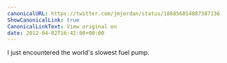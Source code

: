 ```yaml
---
canonicalURL: https://twitter.com/jmjordan/status/186856014887387136
ShowCanonicalLink: true
CanonicalLinkText: View original on
date: 2012-04-02T16:42:00+00:00
---
```

I just encountered the world's slowest fuel pump.